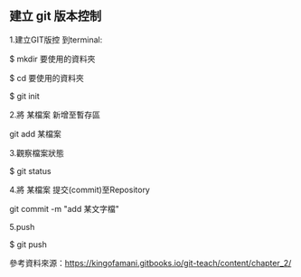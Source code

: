 ## 建立 git 版本控制


1.建立GIT版控
到terminal:
 <p>$ mkdir 要使用的資料夾</p>
 <p>$ cd 要使用的資料夾</p>
 <p> $ git init</p>
2.將 某檔案 新增至暫存區
<p> git add 某檔案 </p>
3.觀察檔案狀態
<p> $ git status  </p>
4.將 某檔案 提交(commit)至Repository
<p>git commit -m "add 某文字檔"  </p>
5.push
<p> $ git push</p>

參考資料來源：https://kingofamani.gitbooks.io/git-teach/content/chapter_2/
